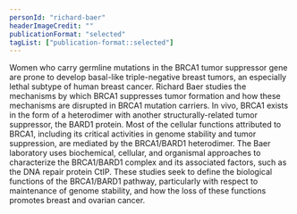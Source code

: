 ```yaml
---
personId: "richard-baer"
headerImageCredit: ""
publicationFormat: "selected"
tagList: ["publication-format::selected"]
---
```


Women who carry germline mutations in the BRCA1 tumor suppressor gene are prone to develop basal-like triple-negative breast tumors, an especially lethal subtype of human breast cancer. Richard Baer studies the mechanisms by which BRCA1 suppresses tumor formation and how these mechanisms are disrupted in BRCA1 mutation carriers. In vivo, BRCA1 exists in the form of a heterodimer with another structurally-related tumor suppressor, the BARD1 protein. Most of the cellular functions attributed to BRCA1, including its critical activities in genome stability and tumor suppression, are mediated by the BRCA1/BARD1 heterodimer. The Baer laboratory uses biochemical, cellular, and organismal approaches to characterize the BRCA1/BARD1 complex and its associated factors, such as the DNA repair protein CtIP. These studies seek to define the biological functions of the BRCA1/BARD1 pathway, particularly with respect to maintenance of genome stability, and how the loss of these functions promotes breast and ovarian cancer.

<!-- end -->
